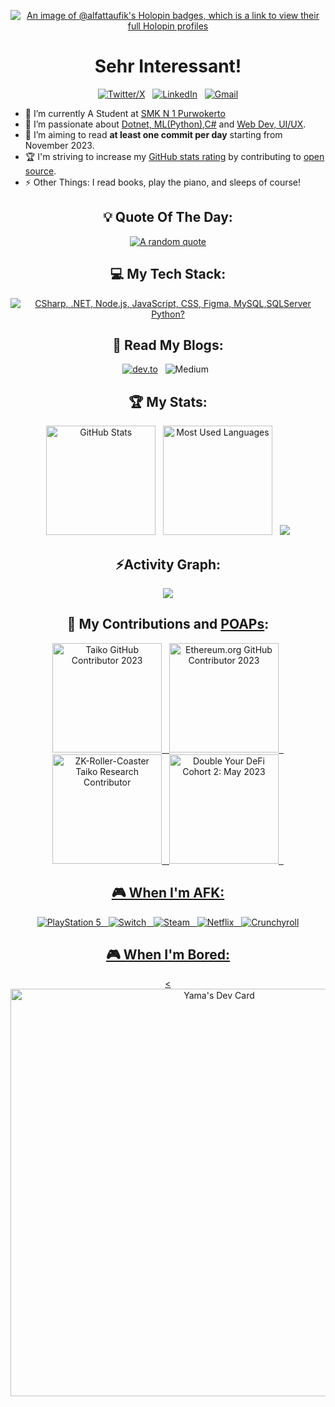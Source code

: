 <div align="center">

[![An image of @alfattaufik's Holopin badges, which is a link to view their full Holopin profiles](https://holopin.me/alfattaufik)](https://holopin.io/@alfattaufik)
<h1 align="center">Sehr Interessant!</h1>

[![Twitter/X](https://skillicons.dev/icons?i=instagram)](https://www.instagram.com/alfattaufik/) &nbsp;
[![LinkedIn](https://skillicons.dev/icons?i=linkedin)](https://www.linkedin.com/in/alfat-nurhidayat-0831aa25b?utm_source=share&utm_campaign=share_via&utm_content=profile&utm_medium=android_app) &nbsp;
[![Gmail](https://skillicons.dev/icons?i=gmail)](mailto:alfatnurhidayatrevisi@gmail.com?subject=Hello%20Alfat,%20From%20Github)

</div>

- 🔭 I’m currently A Student at [SMK N 1 Purwokerto](https://smkn1purwokerto.sch.id/)
- 🌱 I’m passionate about [Dotnet, ML(Python),C#](https://learn.microsoft.com/id-id/training/) and [Web Dev, UI/UX](https://dev-foralfat.pantheonsite.io/).
- 📝 I’m aiming to read **at least one commit per day** starting from November 2023.
- 🏆 I'm striving to increase my [GitHub stats rating](#🏆-my-stats) by contributing to [open source](https://opensource.com/resources/what-open-source).
- ⚡ Other Things: I read books, play the piano, and sleeps of course!

<div align="center">

## 💡 Quote Of The Day:

[![A random quote](https://quotes-github-readme.vercel.app/api?type=horizontal&theme=dark)](https://github.com/piyushsuthar/github-readme-quotes)

## 💻 My Tech Stack:

[![CSharp, .NET, Node.js, JavaScript, CSS, Figma, MySQL,SQLServer Python?](https://skillicons.dev/icons?i=cs,dotnet,nodejs,js,css,figma,mysql,py)](https://skillicons.dev)

## 📖 Read My Blogs:

<p>
    <a target="_blank"href="https://dev.to/alfattaufik"><img alt="dev.to" src="https://img.shields.io/badge/dev.to-0A0A0A?style=for-the-badge&logo=dev.to&logoColor=white" /></a>&nbsp;&nbsp;
    <a target="_blank"https://medium.com/@alfatnurhidayatrevisi"><img alt="Medium" src="https://img.shields.io/badge/Medium-12100E?style=for-the-badge&logo=medium&logoColor=white" /></a>&nbsp;&nbsp;
</p>

## 🏆 My Stats:

<p>
    <img height=175 alt="GitHub Stats" src="https://github-readme-stats.vercel.app/api?username=AlfatTaufik&show_icons=true&count_private=true&theme=dark" />&nbsp;&nbsp;
    <img height=175 alt="Most Used Languages" src="https://github-readme-stats.vercel.app/api/top-langs/?username=AlfatTaufik&layout=compact&theme=dark" />&nbsp;&nbsp;
    <img src="https://user-images.githubusercontent.com/73097560/115834477-dbab4500-a447-11eb-908a-139a6edaec5c.gif"><h2 align="center">⚡Activity Graph:</h2>
    <img align="center" src="https://github-readme-activity-graph.vercel.app/graph?username=AlfatTaufik&theme=tokyo-night"/>

</p>

## 🤝 My Contributions and [POAPs](https://www.gitpoap.io/p/0x994cca07c9f25fe84211ea61b61eab5552a32c6d):

<p>
    <a target="_blank"href="https://www.gitpoap.io/gp/893"><img height=175 alt="Taiko GitHub Contributor 2023" src="https://www.gitpoap.io/_next/image?url=https%3A%2F%2Fassets.poap.xyz%2Fgitpoap3a-2023-taiko-contributor-2022-logo-1671723111328.png&w=750&q=75" />&nbsp;&nbsp;
    <a target="_blank"href="https://www.gitpoap.io/gp/879"><img height=175 alt="Ethereum.org GitHub Contributor 2023" src="https://www.gitpoap.io/_next/image?url=https%3A%2F%2Fassets.poap.xyz%2Fgitpoap3a-2023-ethereumorg-contributor-2022-logo-1671568487547.png&w=750&q=75" />&nbsp;&nbsp;
    <a target="_blank"href="https://poap.gallery/event/128736"><img height=175 alt="ZK-Roller-Coaster Taiko Research Contributor" src="https://assets.poap.xyz/taiko-research-contributors-2023-logo-1685987761596.png" />&nbsp;&nbsp;
    <a target="_blank" href="https://collectors.poap.xyz/en-US/token/6673781"><img height=175 alt="Double Your DeFi Cohort 2: May 2023" src="https://assets.poap.xyz/0c6eaacb-d527-479b-8a0e-d9e60726851d.png" />&nbsp;&nbsp;
</p>

## 🎮 When I'm AFK:

![PlayStation 5](https://img.shields.io/badge/Playstation%205-003791?style=for-the-badge&logo=playstation-5&logoColor=white) &nbsp;
![Switch](https://img.shields.io/badge/Switch-E60012?style=for-the-badge&logo=nintendo-switch&logoColor=white) &nbsp;
![Steam](https://img.shields.io/badge/steam-%23000000.svg?style=for-the-badge&logo=steam&logoColor=white) &nbsp;
![Netflix](https://img.shields.io/badge/Netflix-E50914?style=for-the-badge&logo=netflix&logoColor=white) &nbsp;
![Crunchyroll](https://img.shields.io/badge/Crunchyroll-F47521?style=for-the-badge&logo=crunchyroll&logoColor=white)

## 🎮 When I'm Bored:
<<a href="https://app.daily.dev/yama15"><img src="https://api.daily.dev/devcards/v2/GfisdEhI1uZ95eUmJzpsa.png?type=wide&r=5e8" width="652" alt="Yama's Dev Card"/></a>


</div>
